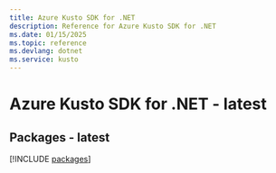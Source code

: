 ```yaml
---
title: Azure Kusto SDK for .NET
description: Reference for Azure Kusto SDK for .NET
ms.date: 01/15/2025
ms.topic: reference
ms.devlang: dotnet
ms.service: kusto
---
```

# Azure Kusto SDK for .NET - latest
## Packages - latest
[!INCLUDE [packages](kusto-index.md)]